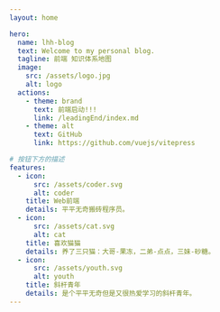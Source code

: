 ```yaml
---
layout: home

hero:
  name: lhh-blog
  text: Welcome to my personal blog.
  tagline: 前端 知识体系地图
  image:
    src: /assets/logo.jpg
    alt: logo
  actions:
    - theme: brand
      text: 前端启动!!!
      link: /leadingEnd/index.md
    - theme: alt
      text: GitHub
      link: https://github.com/vuejs/vitepress

# 按钮下方的描述
features:
  - icon:
      src: /assets/coder.svg
      alt: coder
    title: Web前端
    details: 平平无奇搬砖程序员。
  - icon:
      src: /assets/cat.svg
      alt: cat
    title: 喜欢猫猫
    details: 养了三只猫：大哥-果冻，二弟-点点，三妹-砂糖。
  - icon:
      src: /assets/youth.svg
      alt: youth
    title: 斜杆青年
    details: 是个平平无奇但是又很热爱学习的斜杆青年。
---
```


<style>
:root {
  --vp-home-hero-name-color: transparent;
  --vp-home-hero-name-background: -webkit-linear-gradient(120deg, #bd34fe 30%, #41d1ff);

  --vp-home-hero-image-background-image: linear-gradient(-45deg, #bd34fe 50%, #47caff 50%);
  --vp-home-hero-image-filter: blur(44px);
}

@media (min-width: 640px) {
  :root {
    --vp-home-hero-image-filter: blur(56px);
  }
}

@media (min-width: 960px) {
  :root {
    --vp-home-hero-image-filter: blur(68px);
  }
}
</style>
